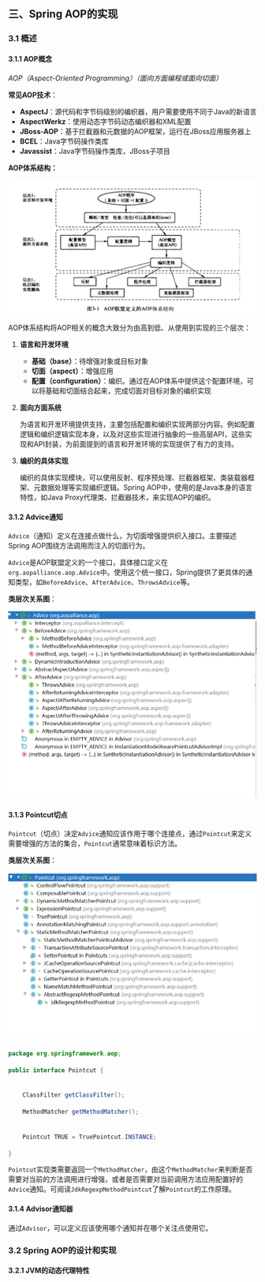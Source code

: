 ## 三、Spring AOP的实现

### 3.1 概述

#### 3.1.1 AOP概念

*AOP（Aspect-Oriented Programming）（面向方面编程或面向切面）*



**常见AOP技术**：

- **AspectJ**：源代码和字节码级别的编织器，用户需要使用不同于Java的新语言
- **AspectWerkz**：使用动态字节码动态编织器和XML配置
- **JBoss-AOP**：基于拦截器和元数据的AOP框架，运行在JBoss应用服务器上
- **BCEL**：Java字节码操作类库
- **Javassist**：Java字节码操作类库，JBoss子项目



**AOP体系结构：**

![AOP体系结构](./3-1.png)



AOP体系结构将AOP相关的概念大致分为由高到低、从使用到实现的三个层次：

1. **语言和开发环境**

   - **基础（base）**：待增强对象或目标对象
   - **切面（aspect）**：增强应用
   - **配置（configuration）**：编织。通过在AOP体系中提供这个配置环境，可以将基础和切面结合起来，完成切面对目标对象的编织实现

2. **面向方面系统**

   为语言和开发环境提供支持，主要包括配置和编织实现两部分内容。例如配置逻辑和编织逻辑实现本身，以及对这些实现进行抽象的一些高层API，这些实现和API封装，为前面提到的语言和开发环境的实现提供了有力的支持。

3. **编织的具体实现**

   编织的具体实现模块，可以使用反射、程序预处理、拦截器框架、类装载器框架、元数据处理等实现编织逻辑。Spring AOP中，使用的是Java本身的语言特性，如Java Proxy代理类、拦截器技术，来实现AOP的编织。

#### 3.1.2 Advice通知

`Advice`（通知）定义在连接点做什么，为切面增强提供织入接口。主要描述Spring AOP围绕方法调用而注入的切面行为。

`Advice`是AOP联盟定义的一个接口，具体接口定义在`org.aopalliance.aop.Advice`中。使用这个统一接口，Spring提供了更具体的通知类型，如`BeforeAdvice`、`AfterAdvice`、`ThrowsAdvice`等。



**类层次关系图**：

![类层次关系图](./3-2.png)

#### 3.1.3 Pointcut切点

`Pointcut`（切点）决定`Advice`通知应该作用于哪个连接点，通过`Pointcut`来定义需要增强的方法的集合，`Pointcut`通常意味着标识方法。



**类层次关系图**：

![类层次关系图](./3-3.png)

```java

package org.springframework.aop;

public interface Pointcut {


	ClassFilter getClassFilter();

	MethodMatcher getMethodMatcher();


	Pointcut TRUE = TruePointcut.INSTANCE;

}
```

`Pointcut`实现类需要返回一个`MethodMatcher`，由这个`MethodMatcher`来判断是否需要对当前的方法调用进行增强，或者是否需要对当前调用方法应用配置好的`Advice`通知。可阅读`JdkRegexpMethodPointcut`了解`Pointcut`的工作原理。



#### 3.1.4 Advisor通知器

通过`Advisor`，可以定义应该使用哪个通知并在哪个关注点使用它。



### 3.2 Spring AOP的设计和实现

#### 3.2.1 JVM的动态代理特性















